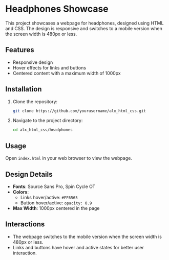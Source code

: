 # Headphones Showcase

This project showcases a webpage for headphones, designed using HTML and CSS. The design is responsive and switches to a mobile version when the screen width is 480px or less.

## Features

- Responsive design
- Hover effects for links and buttons
- Centered content with a maximum width of 1000px

## Installation

1. Clone the repository:
    ```bash
    git clone https://github.com/yourusername/alx_html_css.git
    ```
2. Navigate to the project directory:
    ```bash
    cd alx_html_css/headphones
    ```

## Usage

Open `index.html` in your web browser to view the webpage.

## Design Details

- **Fonts**: Source Sans Pro, Spin Cycle OT
- **Colors**:
  - Links hover/active: `#FF6565`
  - Button hover/active: `opacity: 0.9`
- **Max Width**: 1000px centered in the page

## Interactions

- The webpage switches to the mobile version when the screen width is 480px or less.
- Links and buttons have hover and active states for better user interaction.
